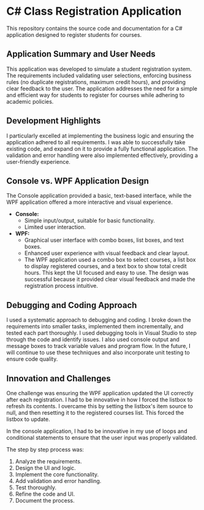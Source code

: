 # C# Class Registration Application

This repository contains the source code and documentation for a C# application designed to register students for courses.

## Application Summary and User Needs

This application was developed to simulate a student registration system. The requirements included validating user selections, enforcing business rules (no duplicate registrations, maximum credit hours), and providing clear feedback to the user. The application addresses the need for a simple and efficient way for students to register for courses while adhering to academic policies.

## Development Highlights

I particularly excelled at implementing the business logic and ensuring the application adhered to all requirements. I was able to successfully take existing code, and expand on it to provide a fully functional application. The validation and error handling were also implemented effectively, providing a user-friendly experience.

## Console vs. WPF Application Design

The Console application provided a basic, text-based interface, while the WPF application offered a more interactive and visual experience.

* **Console:**
    * Simple input/output, suitable for basic functionality.
    * Limited user interaction.
* **WPF:**
    * Graphical user interface with combo boxes, list boxes, and text boxes.
    * Enhanced user experience with visual feedback and clear layout.
    * The WPF application used a combo box to select courses, a list box to display registered courses, and a text box to show total credit hours. This kept the UI focused and easy to use. The design was successful because it provided clear visual feedback and made the registration process intuitive.

## Debugging and Coding Approach

I used a systematic approach to debugging and coding. I broke down the requirements into smaller tasks, implemented them incrementally, and tested each part thoroughly. I used debugging tools in Visual Studio to step through the code and identify issues. I also used console output and message boxes to track variable values and program flow. In the future, I will continue to use these techniques and also incorporate unit testing to ensure code quality.

## Innovation and Challenges

One challenge was ensuring the WPF application updated the UI correctly after each registration. I had to be innovative in how I forced the listbox to refresh its contents. I overcame this by setting the listbox's item source to null, and then resetting it to the registered courses list. This forced the listbox to update.

In the console application, I had to be innovative in my use of loops and conditional statements to ensure that the user input was properly validated.

The step by step process was:

1.  Analyze the requirements.
2.  Design the UI and logic.
3.  Implement the core functionality.
4.  Add validation and error handling.
5.  Test thoroughly.
6.  Refine the code and UI.
7.  Document the process.
